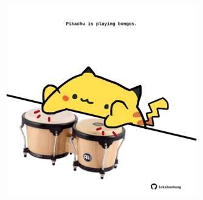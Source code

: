 <!-- built at 24/06/2022, 05:05:49 UTC -->
<p align="center">
  <img width="500" height="500" src="./ReadmeImage.svg">
</p>
